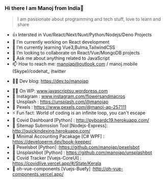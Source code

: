 ### Hi there I am Manoj from India👋

> I am passionate about programming and tech stuff, love to learn and share 
<!--
**manojap/manojap** is a ✨ _special_ ✨ repository because its `README.md` (this file) appears on your GitHub profile.

Here are some ideas to get you started:
-->
   

- 👍 Intersted in Vue/React/Next/Nuxt/Python/Nodejs/Deno Projects
- 🔭 I’m currently working on React development
- 🌱 I’m currently learning Vue3,Bulma,TailwindCSS
- 👯 I’m looking to collaborate on React/Vue/MongoDB projects
- 💬 Ask me about anything related to JavaScript
- 📫 How to reach me: manojap@outlook.com / manoj.mobile (Skype)/codehat_ (twitter
* 🐱‍🚀 Dev blog: https://dev.to/manojap
- 🐱‍🚀 On WP: www.javascriptsu.wordpress.com
- 🤳 Instagram : www.instagram.com/flowersandmacros
- 🌹  Unsplash : https://unsplash.com/@manojap
- 🌹  Pexels : https://www.pexels.com/@manoj-ap-257111
- ⚡ Fun fact: World of coding is an infinite loop, you can't escape
- 🌹  Covid Dashboard [Python] : http://pyboardc19.herokuapp.com/
- 🌹  Sitemap Submssion Tool [Nodejs-Express]: http://quickindexing.herokuapp.com/
- 🌹  Minimal Accounting Pacakage [C# WPF] : https://developerm.dev/book-keeper/
- 🌹  Pexelsbot [Python] :https://github.com/manojap/pexelsbot
- 🌹  Unsplashbot [Python] : https://github.com/manojap/unsplashbot
- 🌹  Covid Tracker [Vuejs-CoreUI] : https://covidlive.vercel.app/#/State/Kerala
- 🌹  oh-vue-components [Vuejs-Buefy] :http://oh-vue-components.vercel.app/



